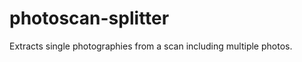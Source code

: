 photoscan-splitter
==================

Extracts single photographies from a scan including multiple photos.
